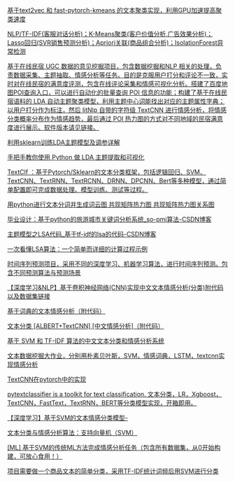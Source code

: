 [基于text2vec 和 fast-pytorch-kmeans 的文本聚类实现，利用GPU加速提高聚类速度](https://blog.csdn.net/sjxgghg/article/details/136694127)

[NLP/TF-IDF(客服对话分析)；K-Means聚类(客户价值分析,广告效果分析)；Lasso回归(SVR销售预测分析)；Apriori关联(商品组合分析)；IsolationForest异常检测](https://github.com/dairui2/dataMining/tree/master)

[基于在线民宿 UGC 数据的意见挖掘项目，包含数据挖掘和NLP 相关的处理，负责数据采集、主题抽取、情感分析等任务。目的是克服用户打分和评论不一致，实时对在线民宿的满意度评测，包含在线评论采集和情感可视化分析。搭建了百度地图POI查询入口，可以进行自动化的批量查询 POI 信息的功能；构建了基于在线民宿语料的 LDA 自动主题聚类模型，利用主题中心词能找出对应的主题属性字典；以用户打分作为标注，然后 litNlp 自带的字符级 TextCNN 进行情感分析，将情感分类概率分布作为情感趋势，最后通过 POI 热力图的方式对不同地域的民宿满意度进行展示。软件版本请见链接。](https://github.com/CarryChang/Customer_Satisfaction_Analysis)

[利用sklearn训练LDA主题模型及调参详解](https://www.cnblogs.com/McGeeForest/p/12457093.html)

[手把手教你使用 Python 做 LDA 主题提取和可视化](https://zhuanlan.zhihu.com/p/372269493)

[TextClf ：基于Pytorch/Sklearn的文本分类框架，包括逻辑回归、SVM、TextCNN、TextRNN、TextRCNN、DRNN、DPCNN、Bert等多种模型，通过简单配置即可完成数据处理、模型训练、测试等过程。](https://github.com/luopeixiang/textclf)

[用python进行文本分词并生成词云图 共现矩阵热力图 共现矩阵热力图关系图](https://github.com/suweiteng/wordCloud)

[毕业设计：基于python的旅游城市关键词分析系统_so-pmi算法-CSDN博客](https://blog.csdn.net/2301_79555157/article/details/136149591)

[主题模型之LSA代码_基于tf-idf的lsa的代码-CSDN博客](https://blog.csdn.net/GreatXiang888/article/details/107090105)

[一次看懂LSA算法：一个简单而详细的计算过程示例](https://blog.csdn.net/quicmous/article/details/130719197)

[时间序列预测项目，采用不同的深度学习、机器学习算法，进行时间序列预测。包含不同预测算法与预测场景](https://github.com/kingOfFps/timeseries-prediction)

[【深度学习&NLP】基于卷积神经网络(CNN)实现中文文本情感分析(分类)附代码以及数据集链接](https://blog.csdn.net/weixin_52185996/article/details/130028929)

[基于词典的文本情感分析（附代码）](https://zhuanlan.zhihu.com/p/142011031)

[文本分类 [ALBERT+TextCNN] [中文情感分析]（附代码）](https://zhuanlan.zhihu.com/p/149491055)

[基于 SVM 和 TF-IDF 算法的中文文本分类和情感分析系统](https://github.com/Puteto/ChineseClassification?tab=readme-ov-file)

[文本数据挖掘大作业，分别用朴素贝叶斯，SVM，情感词典，LSTM，textcnn实现情感分析](https://github.com/hxy-62/sentimentclassify)

[TextCNN在pytorch中的实现](https://github.com/NeoTse0622/TextCNN-pytorch)

[pytextclassifier is a toolkit for text classification. 文本分类，LR，Xgboost，TextCNN，FastText，TextRNN，BERT等分类模型实现，开箱即用。](https://github.com/shibing624/pytextclassifier)

[【深度学习】基于SVM的文本情感分类模型-](https://blog.csdn.net/qq_74144402/article/details/140697588)

[文本分类与情感分析算法：支持向量机（SVM）](https://blog.csdn.net/asd343442/article/details/136429216)

[[ML] 基于SVM的传统ML方法完成情感分析任务（包含所有数据集，从0开始构建，可放心食用！）](https://blog.csdn.net/cjh0318/article/details/127874523)

[项目需要做一个商品文本的简单分类，采用TF-IDF统计词频后用SVM进行分类](https://github.com/Fengyijun/zhong_wen_shang_pin_fen_lei_SVM)
